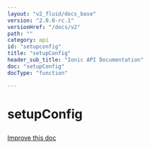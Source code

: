 ```yaml
---
layout: "v2_fluid/docs_base"
version: "2.0.0-rc.1"
versionHref: "/docs/v2"
path: ""
category: api
id: "setupconfig"
title: "setupConfig"
header_sub_title: "Ionic API Documentation"
doc: "setupConfig"
docType: "function"

---
```










<h1 class="api-title">
<a class="anchor" name="setup-config" href="#setup-config"></a>

setupConfig





</h1>

<a class="improve-v2-docs" href="http://github.com/driftyco/ionic/edit/master//src/config/config.ts#L399">
Improve this doc
</a>










<!-- @usage tag -->


<!-- @property tags -->



<!-- instance methods on the class -->




<!-- related link --><!-- end content block -->


<!-- end body block -->

